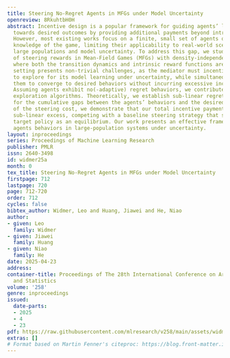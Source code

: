 ```yaml
---
title: Steering No-Regret Agents in MFGs under Model Uncertainty
openreview: 8RkuhtbH0H
abstract: Incentive design is a popular framework for guiding agents’ learning dynamics
  towards desired outcomes by providing additional payments beyond intrinsic rewards.
  However, most existing works focus on a finite, small set of agents or assume complete
  knowledge of the game, limiting their applicability to real-world scenarios involving
  large populations and model uncertainty. To address this gap, we study the design
  of steering rewards in Mean-Field Games (MFGs) with density-independent transitions,
  where both the transition dynamics and intrinsic reward functions are unknown. This
  setting presents non-trivial challenges, as the mediator must incentivize the agents
  to explore for its model learning under uncertainty, while simultaneously steer
  them to converge to desired behaviors without incurring excessive incentive payments.
  Assuming agents exhibit no(-adaptive) regret behaviors, we contribute novel optimistic
  exploration algorithms. Theoretically, we establish sub-linear regret guarantees
  for the cumulative gaps between the agents’ behaviors and the desired ones. In terms
  of the steering cost, we demonstrate that our total incentive payments incur only
  sub-linear excess, competing with a baseline steering strategy that stabilizes the
  target policy as an equilibrium. Our work presents an effective framework for steering
  agents behaviors in large-population systems under uncertainty.
layout: inproceedings
series: Proceedings of Machine Learning Research
publisher: PMLR
issn: 2640-3498
id: widmer25a
month: 0
tex_title: Steering No-Regret Agents in MFGs under Model Uncertainty
firstpage: 712
lastpage: 720
page: 712-720
order: 712
cycles: false
bibtex_author: Widmer, Leo and Huang, Jiawei and He, Niao
author:
- given: Leo
  family: Widmer
- given: Jiawei
  family: Huang
- given: Niao
  family: He
date: 2025-04-23
address:
container-title: Proceedings of The 28th International Conference on Artificial Intelligence
  and Statistics
volume: '258'
genre: inproceedings
issued:
  date-parts:
  - 2025
  - 4
  - 23
pdf: https://raw.githubusercontent.com/mlresearch/v258/main/assets/widmer25a/widmer25a.pdf
extras: []
# Format based on Martin Fenner's citeproc: https://blog.front-matter.io/posts/citeproc-yaml-for-bibliographies/
---
```

